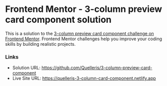 # Frontend Mentor - 3-column preview card component solution

This is a solution to the [3-column preview card component challenge on Frontend Mentor](https://www.frontendmentor.io/challenges/3column-preview-card-component-pH92eAR2-). Frontend Mentor challenges help you improve your coding skills by building realistic projects. 

### Links

- Solution URL: https://github.com/Quelleris/3-column-preview-card-component
- Live Site URL: https://quelleris-3-column-card-component.netlify.app
